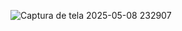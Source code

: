 ![Captura de tela 2025-05-08 232907](https://github.com/user-attachments/assets/dcb74d28-a349-462f-ac2b-4ecf00e19799)
